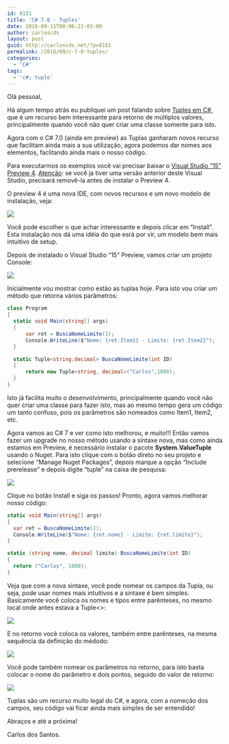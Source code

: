 ```yaml
---
id: 8151
title: 'C# 7.0 - Tuples'
date: 2016-09-11T00:06:21-03:00
author: carloscds
layout: post
guid: http://carloscds.net/?p=8151
permalink: /2016/09/c-7-0-tuples/
categories:
  - 'C#'
tags:
  - 'c#; tuple'
---
```

Olá pessoal,

Há algum tempo atrás eu publiquei um post falando sobre [Tuples em C#](http://carloscds.net/2011/02/usando-tuples-em-cretornando-vrios-parmetros-de-um-mtodo/), que é um recurso bem interessante para retorno de múltiplos valores, principalmente quando você não quer criar uma classe somente para isto.

Agora com o C# 7.0 (ainda em preview) as Tuplas ganharam novos recurso que facilitam ainda mais a sua utilização, agora podemos dar nomes aos elementos, faclitando ainda mais o nosso código. 

Para executarmos os exemplos você vai precisar baixar o [Visual Studio “15” Preview 4](https://www.visualstudio.com/en-us/news/releasenotes/vs15-relnotes). <u>Atenção</u>: se você ja tiver uma versão anterior deste Visual Studio, precisará removê-la antes de instalar o Preview 4.

O preview 4 é uma nova IDE, com novos recursos e um novo modelo de instalação, veja:

![]( wp-content/uploads/2016/09/image.png)

Você pode escolher o que achar interessante e depois clicar em “Install”. Esta instalação nos dá uma idéia do que esrá por vir, um modelo bem mais intuitivo de setup.

Depois de instalado o Visual Studio “15” Preview, vamos criar um projeto Console:

![]( wp-content/uploads/2016/09/image-1.png)

Inicialmente vou mostrar como estâo as tuplas hoje. Para isto vou criar um método que retorna vários parâmetros:

```csharp
class Program
{
  static void Main(string[] args)
  {
      var ret = BuscaNomeLimite(1);
      Console.WriteLine($"Nome: {ret.Item1} - Limite: {ret.Item2}");
  }

  static Tuple<string,decimal> BuscaNomeLimite(int ID)
  {
      return new Tuple<string, decimal>("Carlos",1000);
  }
}

```
Isto já facilita muito o desenvolvimento, principalmente quando você não quer criar uma classe para fazer isto, mas ao mesmo tempo gera um código um tanto confuso, pois os parâmetros sâo nomeados como Item1, Item2, etc.

Agora vamos ao C# 7 e ver como isto melhorou, e muito!!! Entâo vamos fazer um upgrade no nosso método usando a sintaxe nova, mas como ainda estamos em Preview, é necessário instalar o pacote <strong>System.ValueTuple</strong> usando o Nuget. Para isto clique com o botão direto no seu projeto e selecione “Manage Nuget Packages”, depois marque a opção “Include prerelease” e depois digite “tuple” na caixa de pesquisa:

![]( wp-content/uploads/2016/09/image-2.png)

Clique no botão Install e siga os passos! Pronto, agora vamos melhorar nosso código:

```csharp
static void Main(string[] args)
{
  var ret = BuscaNomeLimite(1);
  Console.WriteLine($"Nome: {ret.nome} - Limite: {ret.limite}");
}

static (string nome, decimal limite) BuscaNomeLimite(int ID)
{
  return ("Carlos", 1000);
}
```

Veja que com a nova sintaxe, você pode nomear os campos da Tupla, ou seja, pode usar nomes mais intuitivos e a sintaxe é bem simples. Basicamente você coloca os nomes e tipos entre parênteses, no mesmo local onde antes estava a Tuple<>:

![]( wp-content/uploads/2016/09/image-3.png)

E no retorno você coloca os valores, também entre parênteses, na mesma sequência da definição do médodo:

![]( wp-content/uploads/2016/09/image-4.png)

Você pode também nomear os parâmetros no retorno, para isto basta colocar o nome do parâmetro e dois pontos, seguido do valor de retorno:

![]( wp-content/uploads/2016/09/image-5.png)

Tuplas são um recurso muito legal do C#, e agora, com a nomeção dos campos, seu código vai ficar ainda mais simples de ser entendido!

Abraços e até a próxima!

Carlos dos Santos.